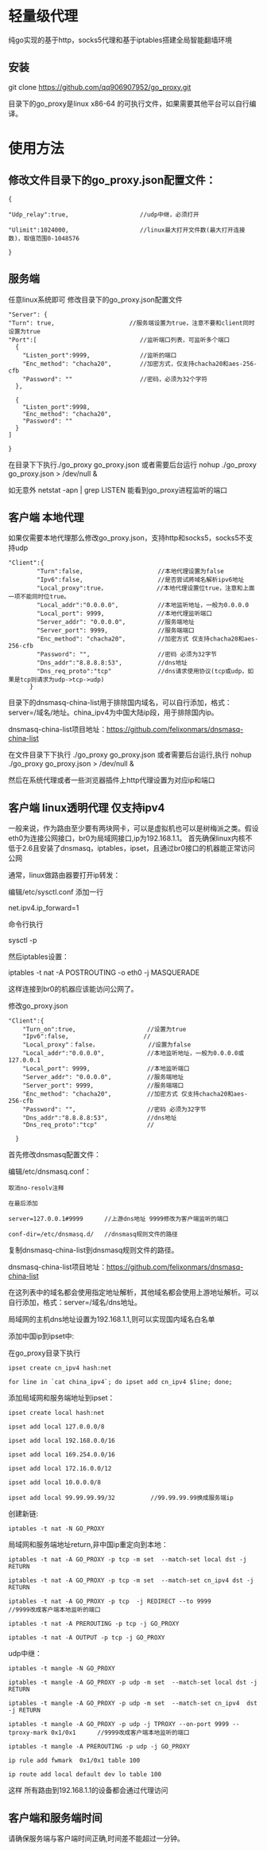 轻量级代理
======
纯go实现的基于http，socks5代理和基于iptables搭建全局智能翻墙环境

安装
-------
git clone https://github.com/qq906907952/go_proxy.git

目录下的go_proxy是linux x86-64 的可执行文件，如果需要其他平台可以自行编译。


使用方法
======
修改文件目录下的go_proxy.json配置文件：
-------
    {

    "Udp_relay":true,                    //udp中继，必须打开

    "Ulimit":1024000,                    //linux最大打开文件数(最大打开连接数)，取值范围0-1048576

    }


服务端
-------
任意linux系统即可
修改目录下的go_proxy.json配置文件

    "Server": {
    "Turn": true,                     //服务端设置为true，注意不要和client同时设置为true
    "Port":[                             //监听端口列表，可监听多个端口
      {
        "Listen_port":9999,              //监听的端口
        "Enc_method": "chacha20",        //加密方式，仅支持chacha20和aes-256-cfb
        "Password": ""                   //密码，必须为32个字符
      },

      {
        "Listen_port":9998,
        "Enc_method": "chacha20",
        "Password": ""
      }
    ]

    }

在目录下下执行./go_proxy go_proxy.json
或者需要后台运行 nohup ./go_proxy go_proxy.json > /dev/null &

如无意外 netstat -apn | grep LISTEN 能看到go_proxy进程监听的端口


客户端 本地代理
------



如果仅需要本地代理那么修改go_proxy.json，支持http和socks5，socks5不支持udp

    "Client":{
            "Turn":false,                     //本地代理设置为false
            "Ipv6":false,                     //是否尝试將域名解析ipv6地址
            "Local_proxy":true，              //本地代理设置位true，注意和上面一项不能同时位true。
            "Local_addr":"0.0.0.0",           //本地监听地址，一般为0.0.0.0
            "Local_port": 9999,               //本地代理监听端口
            "Server_addr": "0.0.0.0",         //服务端地址
            "Server_port": 9999,              //服务端端口
            "Enc_method": "chacha20",         //加密方式 仅支持chacha20和aes-256-cfb
            "Password": "",                   //密码 必须为32字节
            "Dns_addr":"8.8.8.8:53",          //dns地址
            "Dns_req_proto":"tcp"             //dns请求使用协议(tcp或udp，如果是tcp则请求为udp->tcp->udp)
          }


目录下的dnsmasq-china-list用于排除国内域名，可以自行添加，格式：server=/域名/地址。china_ipv4为中国大陆ip段，用于排除国内ip。

dnsmasq-china-list项目地址：https://github.com/felixonmars/dnsmasq-china-list

在文件目录下下执行         ./go_proxy go_proxy.json
或者需要后台运行,执行 nohup ./go_proxy go_proxy.json > /dev/null &

然后在系统代理或者一些浏览器插件上http代理设置为对应ip和端口


客户端 linux透明代理 仅支持ipv4 
------
一般来说，作为路由至少要有两块网卡，可以是虚拟机也可以是树梅派之类。假设eth0为连接公网接口，br0为局域网接口,ip为192.168.1.1。
首先确保linux内核不低于2.6且安装了dnsmasq，iptables，ipset，且通过br0接口的机器能正常访问公网

通常，linux做路由器要打开ip转发：

编辑/etc/sysctl.conf
添加一行

net.ipv4.ip_forward=1

命令行执行

sysctl -p

然后iptables设置：

iptables -t nat -A POSTROUTING -o eth0 -j MASQUERADE

这样连接到br0的机器应该能访问公网了。


修改go_proxy.json

    "Client":{
        "Turn_on":true,                    //设置为true
        "Ipv6":false,                     //
        "Local_proxy"：false，              //设置为false
        "Local_addr":"0.0.0.0",            //本地监听地址，一般为0.0.0.0或127.0.0.1
        "Local_port": 9999,                //本地监听端口
        "Server_addr": "0.0.0.0",          //服务端地址
        "Server_port": 9999,               //服务端端口
        "Enc_method": "chacha20",          //加密方式 仅支持chacha20和aes-256-cfb
        "Password": "",                    //密码 必须为32字节
        "Dns_addr":"8.8.8.8:53",           //dns地址
        "Dns_req_proto":"tcp"              //

      }

首先修改dnsmasq配置文件：

编辑/etc/dnsmasq.conf：

    取消no-resolv注释

    在最后添加

    server=127.0.0.1#9999      //上游dns地址 9999修改为客户端监听的端口

    conf-dir=/etc/dnsmasq.d/   //dnsmasq规则文件的路径

复制dnsmasq-china-list到dnsmasq规则文件的路径。

dnsmasq-china-list项目地址：https://github.com/felixonmars/dnsmasq-china-list

在这列表中的域名都会使用指定地址解析，其他域名都会使用上游地址解析。可以自行添加，格式：server=/域名/dns地址。

局域网的主机dns地址设置为192.168.1.1,则可以实现国内域名白名单




添加中国ip到ipset中:

在go_proxy目录下执行

    ipset create cn_ipv4 hash:net

    for line in `cat china_ipv4`; do ipset add cn_ipv4 $line; done;

添加局域网和服务端地址到ipset：

    ipset create local hash:net

    ipset add local 127.0.0.0/8

    ipset add local 192.168.0.0/16

    ipset add local 169.254.0.0/16

    ipset add local 172.16.0.0/12

    ipset add local 10.0.0.0/8

    ipset add local 99.99.99.99/32          //99.99.99.99换成服务端ip



创建新链:

    iptables -t nat -N GO_PROXY


局域网和服务端地址return,非中国ip重定向到本地：

    iptables -t nat -A GO_PROXY -p tcp -m set  --match-set local dst -j RETURN

    iptables -t nat -A GO_PROXY -p tcp -m set  --match-set cn_ipv4 dst -j RETURN

    iptables -t nat -A GO_PROXY -p tcp  -j REDIRECT --to 9999               //9999改成客户端本地监听的端口

    iptables -t nat -A PREROUTING -p tcp -j GO_PROXY

    iptables -t nat -A OUTPUT -p tcp -j GO_PROXY


udp中继：

    iptables -t mangle -N GO_PROXY

    iptables -t mangle -A GO_PROXY -p udp -m set  --match-set local dst -j RETURN

    iptables -t mangle -A GO_PROXY -p udp -m set  --match-set cn_ipv4  dst -j RETURN

    iptables -t mangle -A GO_PROXY -p udp -j TPROXY --on-port 9999 --tproxy-mark 0x1/0x1      //9999改成客户端本地监听的端口

    iptables -t mangle -A PREROUTING -p udp -j GO_PROXY

    ip rule add fwmark  0x1/0x1 table 100

    ip route add local default dev lo table 100

这样 所有路由到192.168.1.1的设备都会通过代理访问


客户端和服务端时间
-------
请确保服务端与客户端时间正确,时间差不能超过一分钟。